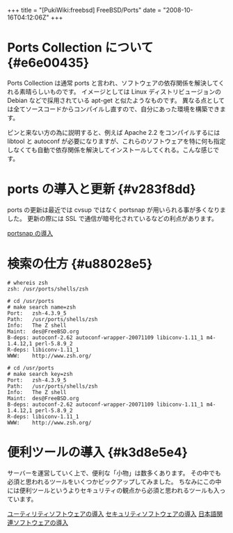 +++
title = "[PukiWiki:freebsd] FreeBSD/Ports"
date = "2008-10-16T04:12:06Z"
+++


# Ports Collection について  {#e6e00435}
Ports Collection は通常 ports と言われ、ソフトウェアの依存関係を解決してくれる素晴らしいものです。
イメージとしては Linux ディストリビュージョンの Debian などで採用されている apt-get と似たようなものです。
異なる点としては全てソースコードからコンパイルし直すので、自分にあった環境を構築できます。

ピンと来ない方の為に説明すると、例えば Apache 2.2 をコンパイルするには libtool と autoconf が必要になりますが、これらのソフトウェアを特に何も指定しなくても自動で依存関係を解決してインストールしてくれる。こんな感じです。

# ports の導入と更新  {#v283f8dd}
ports の更新は最近では cvsup ではなく portsnap が用いられる事が多くなりました。
更新の際には SSL で通信が暗号化されているなどの利点があります。

[portsnap の導入](/archive/freebsd/FreeBSD/Base/portsnap/ "portsnap の導入")

# 検索の仕方  {#u88028e5}

```
# whereis zsh
zsh: /usr/ports/shells/zsh
```


```
# cd /usr/ports
# make search name=zsh
Port:   zsh-4.3.9_5
Path:   /usr/ports/shells/zsh
Info:   The Z shell
Maint:  des@FreeBSD.org
B-deps: autoconf-2.62 autoconf-wrapper-20071109 libiconv-1.11_1 m4-1.4.12,1 perl-5.8.9_2
R-deps: libiconv-1.11_1
WWW:    http://www.zsh.org/
```


```
# cd /usr/ports
# make search key=zsh
Port:   zsh-4.3.9_5
Path:   /usr/ports/shells/zsh
Info:   The Z shell
Maint:  des@FreeBSD.org
B-deps: autoconf-2.62 autoconf-wrapper-20071109 libiconv-1.11_1 m4-1.4.12,1 perl-5.8.9_2
R-deps: libiconv-1.11_1
WWW:    http://www.zsh.org/
```

# 便利ツールの導入  {#k3d8e5e4}
サーバーを運営していく上で、便利な「小物」は数多くあります。
その中でも必須と思われるツールをいくつかピックアップしてみました。
ちなみにこの中には便利ツールというよりセキュリティの観点から必須と思われるツールも入っています。

[ユーティリティソフトウェアの導入](/archive/freebsd/FreeBSD/Ports/Utility/ "ユーティリティソフトウェアの導入")
[セキュリティソフトウェアの導入](/archive/freebsd/FreeBSD/Ports/Security/ "セキュリティソフトウェアの導入")
[日本語関連ソフトウェアの導入](/archive/freebsd/FreeBSD/Ports/Japanese/ "日本語関連ソフトウェアの導入")
